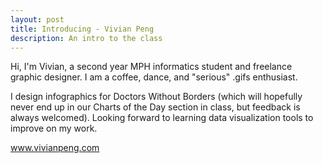 ```yaml
---
layout: post
title: Introducing - Vivian Peng
description: An intro to the class
---
```


Hi, I'm Vivian, a second year MPH informatics student and freelance graphic designer. I am a coffee, dance, and "serious" .gifs enthusiast. 

I design infographics for Doctors Without Borders (which will hopefully never end up in our Charts of the Day section in class, but feedback is always welcomed). Looking forward to learning data visualization tools to improve on my work.

www.vivianpeng.com

 